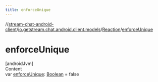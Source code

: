 ```yaml
---
title: enforceUnique
---
```

//[stream-chat-android-client](../../../index.md)/[io.getstream.chat.android.client.models](../index.md)/[Reaction](index.md)/[enforceUnique](enforceUnique.md)



# enforceUnique  
[androidJvm]  
Content  
var [enforceUnique](enforceUnique.md): [Boolean](https://kotlinlang.org/api/latest/jvm/stdlib/kotlin/-boolean/index.html) = false  



